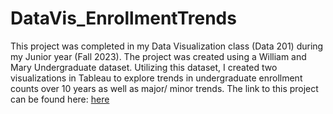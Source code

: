 # DataVis_EnrollmentTrends

This project was completed in my Data Visualization class (Data 201) during my Junior year (Fall 2023). The project was created using a William and Mary Undergraduate dataset. Utilizing this dataset, I created two visualizations in Tableau to explore trends in undergraduate enrollment counts over 10 years as well as major/ minor trends. The link to this project can be found here:  [here](https://public.tableau.com/app/profile/caroline.frida/viz/UG_enrollment/UndergraduateEnrollmentTrends?publish=yes)
